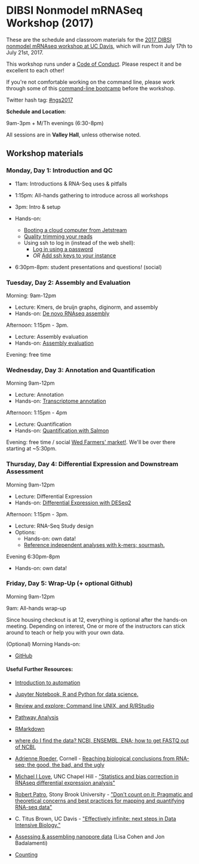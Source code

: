 # DIBSI Nonmodel mRNASeq Workshop (2017) 

These are the schedule and classroom materials for the
[2017 DIBSI nonmodel mRNAseq workshop at UC Davis](http://dibsi-rnaseq.readthedocs.io/en/latest/),
which will run from July 17th to July 21st, 2017.

This workshop runs under a [Code of Conduct](code-of-conduct.html). Please
respect it and be excellent to each other!

If you're not comfortable working on the command line, please work through some of this [command-line bootcamp](http://rik.smith-unna.com/command_line_bootcamp/) before the workshop.

Twitter hash tag: [#ngs2017](https://twitter.com/search?f=tweets&q=%23ngs2017&src=typd)

**Schedule and Location**:  

9am-3pm + M/Th evenings (6:30-8pm)  

All sessions are in **Valley Hall**, unless otherwise noted.

## Workshop materials


### Monday, Day 1: Introduction and QC

* 11am: Introductions & RNA-Seq uses & pitfalls
* 1:15pm: All-hands gathering to introduce across all workshops 
* 3pm: Intro & setup
* Hands-on:
   * [Booting a cloud computer from Jetstream](jetstream/boot.html)
   * [Quality trimming your reads](quality-trimming.html)
   * Using ssh to log in (instead of the web shell):
     * [Log in using a password](jetstream/ssh_changepassword.html)
     * *OR* [Add ssh keys to your instance](jetstream/login.html)



* 6:30pm-8pm: student presentations and questions! (social)


### Tuesday, Day 2: Assembly and Evaluation

Morning: 9am-12pm

* Lecture: Kmers, de bruijn graphs, diginorm, and assembly
* Hands-on: [De novo RNAseq assembly](assembly-trinity.html) 

Afternoon: 1:15pm - 3pm.  

* Lecture: Assembly evaluation
* Hands-on: [Assembly evaluation](evaluation.html)

Evening: free time

### Wednesday, Day 3: Annotation and Quantification

Morning 9am-12pm
 
* Lecture: Annotation
 * Hands-on: [Transcriptome annotation](dammit_annotation.html) 


Afternoon: 1:15pm - 4pm 

* Lecture: Quantification
*  Hands-on: [Quantification with Salmon](quantification.html)


Evening: free time / social [Wed Farmers' market!](http://www.davisfarmersmarket.org/). We'll be over there starting at ~5:30pm.

### Thursday, Day 4: Differential Expression and Downstream Assessment

Morning 9am-12pm
 
* Lecture: Differential Expression 
* Hands-on: [Differential Expression with DESeq2](DE.html) 

Afternoon: 1:15pm - 3pm.  

* Lecture: RNA-Seq Study design
* Options:
  * Hands-on: own data!
  * [Reference independent analyses with k-mers; sourmash.](kmers-and-sourmash.html)


Evening 6:30pm-8pm

* Hands-on: own data!


### Friday, Day 5:  Wrap-Up (+ optional Github)

Morning 9am-12pm  

9am: All-hands wrap-up 

Since housing checkout is at 12, everything is optional after the hands-on meeting. Depending on interest, One or more of the instructors can stick around to teach or help you with your own data.
 
(Optional) Morning Hands-on:  

 *  [GitHub](github.html)
 
 
#### Useful Further Resources:  

* [Introduction to automation](introduction-to-automation.html)
* [Jupyter Notebook, R and Python for data science.](jupyter-notebook-demo/Jupyter-Notebook-Notes.html)
* [Review and explore: Command line UNIX, and R/RStudio](command-line-and-rstudio.html)
* [Pathway Analysis](pathway_analysis.html) 
* [RMarkdown](rmarkdown_rnaseq.html)
* [where do I find the data? NCBI, ENSEMBL, ENA; how to get FASTQ out of NCBI.](database_resources.html)

*  [Adrienne Roeder](http://roeder.wicmb.cornell.edu/), Cornell - [Reaching biological conclusions from RNA-seq: the good, the bad, and the ugly](https://osf.io/qz3m6/)
*  [Michael I Love](https://mikelove.github.io/), UNC Chapel Hill - ["Statistics and bias correction in RNAseq differential expression analysis"](https://osf.io/gbjhn/)
*  [Robert Patro](http://www.robpatro.com/redesign/), Stony Brook University - ["Don't count on it: Pragmatic and theoretical concerns and best practices for mapping and quantifying RNA-seq data"](https://osf.io/bv85u/)
*  C. Titus Brown, UC Davis - ["Effectively infinite: next steps in Data Intensive Biology."](https://osf.io/pbmeh/)
* [Assessing & assembling nanopore data](analyzing_nanopore_data.html) (Lisa Cohen and Jon Badalamenti)

* [Counting](counting.html)

